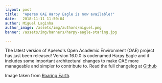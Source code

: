 ```yaml
---
layout: post
title:  "Apereo OAE Harpy Eagle is now available!"
date:   2018-11-11 11:50:04
author: Miguel Laginha
author_image: /assets/img/authors/miguel.png
banner: /assets/img/banners/harpy-eagle-staring.jpg

---
```

<p>The latest version of Apereo's Open Academic Environment (OAE) project has just been released! Version 16.0.0 is codenamed Harpy Eagle and it includes some important architectural changes to make OAE more manageable and simpler to contribute to. Read the full changelog at <a href="https://github.com/oaeproject/Hilary/releases/tag/16.0.0">Github</a></p>

<p>Image taken from <a href="https://roaring.earth/harpy-eagle-killing-machine/">Roaring Earth</a>.</p>
